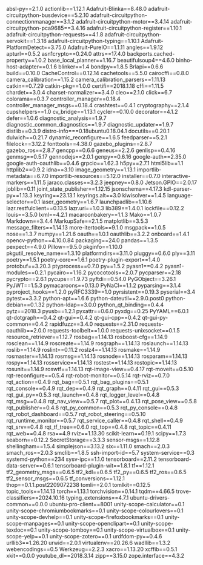 absl-py==2.1.0
actionlib==1.12.1
Adafruit-Blinka==8.48.0
adafruit-circuitpython-busdevice==5.2.10
adafruit-circuitpython-connectionmanager==3.1.2
adafruit-circuitpython-motor==3.4.14
adafruit-circuitpython-pca9685==3.4.16
adafruit-circuitpython-register==1.10.1
adafruit-circuitpython-requests==4.1.8
adafruit-circuitpython-servokit==1.3.18
adafruit-circuitpython-typing==1.10.1
Adafruit-PlatformDetect==3.75.0
Adafruit-PureIO==1.1.11
angles==1.9.12
apturl==0.5.2
asn1crypto==0.24.0
attrs==17.4.0
backports.cached-property==1.0.2
base_local_planner==1.16.7
beautifulsoup4==4.6.0
binho-host-adapter==0.1.6
blinker==1.4
bondpy==1.8.5
Brlapi==0.6.6
build==0.10.0
CacheControl==0.12.14
cachetools==5.5.0
cairocffi==0.8.0
camera_calibration==1.15.2
camera_calibration_parsers==1.11.13
catkin==0.7.29
catkin-pkg==1.0.0
certifi==2018.1.18
cffi==1.11.5
chardet==3.0.4
charset-normalizer==3.4.0
cleo==2.1.0
click==6.7
colorama==0.3.7
controller_manager==0.18.4
controller_manager_msgs==0.18.4
crashtest==0.4.1
cryptography==2.1.4
cupshelpers==1.0
cv_bridge==1.13.1
cycler==0.10.0
decorator==4.1.2
defer==1.0.6
diagnostic_analysis==1.9.7
diagnostic_common_diagnostics==1.9.7
diagnostic_updater==1.9.7
distlib==0.3.9
distro-info===0.18ubuntu0.18.04.1
docutils==0.20.1
dulwich==0.21.7
dynamic_reconfigure==1.6.5
feedparser==5.2.1
filelock==3.12.2
fonttools==4.38.0
gazebo_plugins==2.8.7
gazebo_ros==2.8.7
gencpp==0.6.6
geneus==2.2.6
genlisp==0.4.16
genmsg==0.5.17
gennodejs==2.0.1
genpy==0.6.16
google-auth==2.35.0
google-auth-oauthlib==0.4.6
grpcio==1.62.3
h5py==2.7.1
html5lib==1.1
httplib2==0.9.2
idna==3.10
image_geometry==1.13.1
importlib-metadata==6.7.0
importlib-resources==5.12.0
installer==0.7.0
interactive-markers==1.11.5
jaraco.classes==3.2.3
jeepney==0.8.0
Jetson.GPIO==2.0.17
joblib==0.11
joint_state_publisher==1.12.15
jsonschema==4.17.3
kdl-parser-py==1.13.3
keyring==23.13.1
keyrings.alt==3.0
kiwisolver==1.4.5
language-selector==0.1
laser_geometry==1.6.7
launchpadlib==1.10.6
lazr.restfulclient==0.13.5
lazr.uri==1.0.3
lib389==1.4.0.1
lockfile==0.12.2
louis==3.5.0
lxml==4.2.1
macaroonbakery==1.1.3
Mako==1.0.7
Markdown==3.4.4
MarkupSafe==2.1.5
matplotlib==3.5.3
message_filters==1.14.13
more-itertools==9.1.0
msgpack==1.0.5
nose==1.3.7
numpy==1.21.6
oauth==1.0.1
oauthlib==3.2.2
onboard==1.4.1
opencv-python==4.10.0.84
packaging==24.0
pandas==1.3.5
pexpect==4.9.0
Pillow==9.5.0
pkginfo==1.10.0
pkgutil_resolve_name==1.3.10
platformdirs==3.11.0
pluggy==0.6.0
ply==3.11
poetry==1.5.1
poetry-core==1.6.1
poetry-plugin-export==1.4.0
protobuf==3.20.3
ptyprocess==0.7.0
py==1.5.2
pyasn1==0.4.2
pyasn1-modules==0.2.1
pycairo==1.16.2
pycocotools==2.0.7
pycparser==2.18
pycrypto==2.6.1
pycups==1.9.73
pyftdi==0.54.0
PyGObject==3.26.1
PyJWT==1.5.3
pymacaroons==0.13.0
PyNaCl==1.1.2
pyparsing==3.1.4
pyproject_hooks==1.2.0
pyRFC3339==1.0
pyrsistent==0.19.3
pyserial==3.4
pytest==3.3.2
python-apt==1.6.6
python-dateutil==2.9.0.post0
python-debian==0.1.32
python-ldap==3.0.0
python_qt_binding==0.4.4
pytz==2018.3
pyusb==1.2.1
pyxattr==0.6.0
pyxdg==0.25
PyYAML==6.0.1
qt-dotgraph==0.4.2
qt-gui==0.4.2
qt-gui-cpp==0.4.2
qt-gui-py-common==0.4.2
rapidfuzz==3.4.0
requests==2.31.0
requests-oauthlib==2.0.0
requests-toolbelt==1.0.0
requests-unixsocket==0.1.5
resource_retriever==1.12.7
rosbag==1.14.13
rosboost-cfg==1.14.9
rosclean==1.14.9
roscreate==1.14.9
rosgraph==1.14.13
roslaunch==1.14.13
roslib==1.14.9
roslint==0.11.2
roslz4==1.14.13
rosmake==1.14.9
rosmaster==1.14.13
rosmsg==1.14.13
rosnode==1.14.13
rosparam==1.14.13
rospy==1.14.13
rosservice==1.14.13
rostest==1.14.13
rostopic==1.14.13
rosunit==1.14.9
roswtf==1.14.13
rqt-image-view==0.4.17
rqt-moveit==0.5.10
rqt-reconfigure==0.5.4
rqt-robot-monitor==0.5.14
rqt-rviz==0.7.0
rqt_action==0.4.9
rqt_bag==0.5.1
rqt_bag_plugins==0.5.1
rqt_console==0.4.9
rqt_dep==0.4.9
rqt_graph==0.4.11
rqt_gui==0.5.3
rqt_gui_py==0.5.3
rqt_launch==0.4.8
rqt_logger_level==0.4.8
rqt_msg==0.4.8
rqt_nav_view==0.5.7
rqt_plot==0.4.13
rqt_pose_view==0.5.8
rqt_publisher==0.4.8
rqt_py_common==0.5.3
rqt_py_console==0.4.8
rqt_robot_dashboard==0.5.7
rqt_robot_steering==0.5.10
rqt_runtime_monitor==0.5.7
rqt_service_caller==0.4.8
rqt_shell==0.4.9
rqt_srv==0.4.8
rqt_tf_tree==0.6.0
rqt_top==0.4.8
rqt_topic==0.4.11
rqt_web==0.4.8
rsa==4.9
rviz==1.13.30
scikit-learn==0.19.1
scipy==1.7.3
seaborn==0.12.2
SecretStorage==3.3.3
sensor-msgs==1.12.8
shellingham==1.5.4
simplejson==3.13.2
six==1.11.0
smach==2.0.3
smach_ros==2.0.3
smclib==1.8.5
ssh-import-id==5.7
system-service==0.3
systemd-python==234
sysv-ipc==1.1.0
tensorboard==2.11.2
tensorboard-data-server==0.6.1
tensorboard-plugin-wit==1.8.1
tf==1.12.1
tf2_geometry_msgs==0.6.5
tf2_kdl==0.6.5
tf2_py==0.6.5
tf2_ros==0.6.5
tf2_sensor_msgs==0.6.5
tf_conversions==1.12.1
thop==0.1.1.post2209072238
tomli==2.0.1
tomlkit==0.12.5
topic_tools==1.14.13
torch==1.13.1
torchvision==0.14.1
tqdm==4.66.5
trove-classifiers==2024.10.16
typing_extensions==4.7.1
ubuntu-drivers-common==0.0.0
ubuntu-pro-client==8001
unity-scope-calculator==0.1
unity-scope-chromiumbookmarks==0.1
unity-scope-colourlovers==0.1
unity-scope-devhelp==0.1
unity-scope-firefoxbookmarks==0.1
unity-scope-manpages==0.1
unity-scope-openclipart==0.1
unity-scope-texdoc==0.1
unity-scope-tomboy==0.1
unity-scope-virtualbox==0.1
unity-scope-yelp==0.1
unity-scope-zotero==0.1
urdfdom-py==0.4.6
urllib3==1.26.20
urwid==2.0.1
virtualenv==20.26.6
wadllib==1.3.2
webencodings==0.5
Werkzeug==2.2.3
xacro==1.13.20
xcffib==0.5.1
xkit==0.0.0
youtube_dl==2018.3.14
zipp==3.15.0
zope.interface==4.3.2